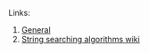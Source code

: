 Links: 

1. [General](https://www.google.com/search?q=string+search+algorithms&oq=string+search+algorithms&aqs=chrome..69i57j0i22i30l2j0i15i22i30j0i22i30l6.5344j0j7&sourceid=chrome&ie=UTF-8)
2. [String searching algorithms wiki](https://en.wikipedia.org/wiki/String-searching_algorithm)